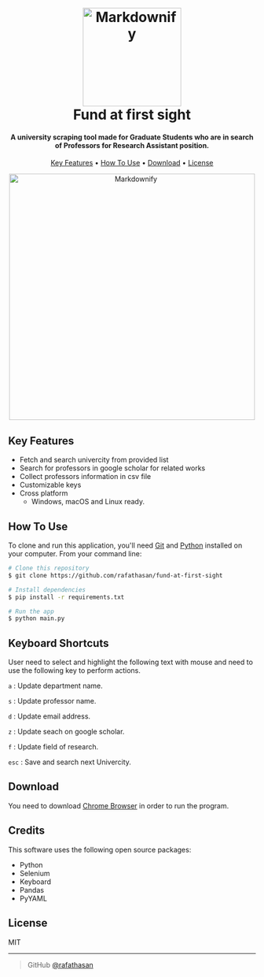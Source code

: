 
<h1 align="center">
  <br>
  <a href="https://github.com/rafathasan/fund-at-first-sight"><img src="https://img.icons8.com/external-microdots-premium-microdot-graphic/512/000000/external-fund-education-science-vol1-microdots-premium-microdot-graphic.png" alt="Markdownify" width="200"></a>
  
  <br>
  Fund at first sight
  <br>
</h1>

<h4 align="center">A university scraping tool made for Graduate Students who are in search of Professors for Research Assistant position.</h4>

<p align="center">
  <a href="#key-features">Key Features</a> •
  <a href="#how-to-use">How To Use</a> •
  <a href="#download">Download</a> •
  <a href="#license">License</a>
</p>

<p align="center">
<img src="https://cdn.dribbble.com/users/3898087/screenshots/15281931/media/8a69cd8d3f0dbbd4e48db328c0b88d7a.gif" align="center" alt="Markdownify" width="500">
</p>

## Key Features

* Fetch and search univercity from provided list
* Search for professors in google scholar for related works
* Collect professors information in csv file
* Customizable keys
* Cross platform
  - Windows, macOS and Linux ready.

## How To Use

To clone and run this application, you'll need [Git](https://git-scm.com) and [Python](https://www.python.org/) installed on your computer. From your command line:

```bash
# Clone this repository
$ git clone https://github.com/rafathasan/fund-at-first-sight

# Install dependencies
$ pip install -r requirements.txt

# Run the app
$ python main.py
```

## Keyboard Shortcuts
User need to select and highlight the following text with mouse and need to use the following key to perform actions.

`a` : Update department name.

`s` : Update professor name.

`d` : Update email address.

`z` : Update seach on google scholar.

`f` : Update field of research.

`esc` : Save and search next Univercity.


## Download

You need to download [Chrome Browser](https://www.google.com/chrome/) in order to run the program.

## Credits

This software uses the following open source packages:
- Python
- Selenium
- Keyboard
- Pandas
- PyYAML

## License

MIT

---

> GitHub [@rafathasan](https://github.com/rafathasan)

